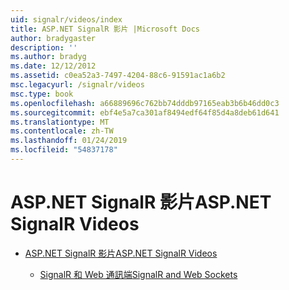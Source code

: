 ```yaml
---
uid: signalr/videos/index
title: ASP.NET SignalR 影片 |Microsoft Docs
author: bradygaster
description: ''
ms.author: bradyg
ms.date: 12/12/2012
ms.assetid: c0ea52a3-7497-4204-88c6-91591ac1a6b2
msc.legacyurl: /signalr/videos
msc.type: book
ms.openlocfilehash: a66889696c762bb74dddb97165eab3b6b46dd0c3
ms.sourcegitcommit: ebf4e5a7ca301af8494edf64f85d4a8deb61d641
ms.translationtype: MT
ms.contentlocale: zh-TW
ms.lasthandoff: 01/24/2019
ms.locfileid: "54837178"
---
```

<a name="aspnet-signalr-videos"></a><span data-ttu-id="eff9d-102">ASP.NET SignalR 影片</span><span class="sxs-lookup"><span data-stu-id="eff9d-102">ASP.NET SignalR Videos</span></span>
====================
- [<span data-ttu-id="eff9d-103">ASP.NET SignalR 影片</span><span class="sxs-lookup"><span data-stu-id="eff9d-103">ASP.NET SignalR Videos</span></span>](getting-started/index.md)

    - [<span data-ttu-id="eff9d-104">SignalR 和 Web 通訊端</span><span class="sxs-lookup"><span data-stu-id="eff9d-104">SignalR and Web Sockets</span></span>](getting-started/signalr-and-web-sockets.md)
